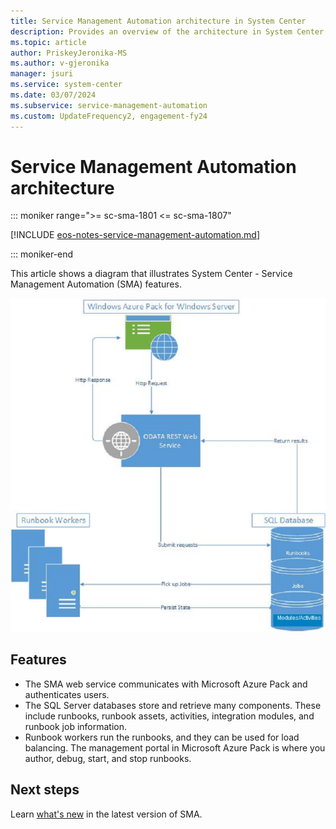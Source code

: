 ```yaml
---
title: Service Management Automation architecture in System Center
description: Provides an overview of the architecture in System Center Service Management Automation (SMA)
ms.topic: article
author: PriskeyJeronika-MS
ms.author: v-gjeronika
manager: jsuri
ms.service: system-center
ms.date: 03/07/2024
ms.subservice: service-management-automation
ms.custom: UpdateFrequency2, engagement-fy24
---
```


# Service Management Automation architecture

::: moniker range=">= sc-sma-1801 <= sc-sma-1807"

[!INCLUDE [eos-notes-service-management-automation.md](../includes/eos-notes-service-management-automation.md)]

::: moniker-end

This article shows a diagram that illustrates System Center - Service Management Automation (SMA) features.


![SMA architecture diagram.](./media/architecture-of-service-management-automation/smaarchitecture.png)

 ## Features

  - The SMA web service communicates with Microsoft Azure Pack and authenticates users.
  - The SQL Server databases store and retrieve many components. These include runbooks, runbook assets, activities, integration modules, and runbook job information.
  - Runbook workers run the runbooks, and they can be used for load balancing.
  The management portal in Microsoft Azure Pack is where you author, debug, start, and stop runbooks.

## Next steps

Learn [what's new](./whats-new-in-sma.md) in the latest version of SMA.
